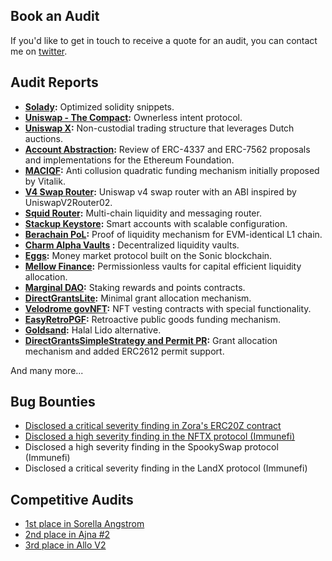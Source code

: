 ## Book an Audit

If you'd like to get in touch to receive a quote for an audit, you can contact me on [twitter](https://twitter.com/0xKaden).

## Audit Reports

- **[Solady](https://github.com/spearbit/portfolio/blob/master/pdfs/Solady-Coinbase-Spearbit-Security-Review-December-2024.pdf):** Optimized solidity snippets.
- **[Uniswap - The Compact](https://github.com/spearbit/portfolio/blob/master/pdfs/Uniswap-The-Compact-Spearbit-Security-Review-May-2025.pdf):** Ownerless intent protocol.
- **[Uniswap X](https://github.com/spearbit/portfolio/blob/master/pdfs/Uniswapx-Spearbit-Security-Review-July-2024.pdf):** Non-custodial trading structure that leverages Dutch auctions.
- **[Account Abstraction](https://github.com/eth-infinitism/account-abstraction/blob/develop/audits/SpearBit%20Account%20Abstraction%20Security%20Review%20-%20Mar%202025.pdf):** Review of ERC-4337 and ERC-7562 proposals and implementations for the Ethereum Foundation.
- **[MACIQF]( https://github.com/kadenzipfel/audit-portfolio/blob/main/reports/maciqf-audit-report-final.pdf ):** Anti collusion quadratic funding mechanism initially proposed by Vitalik.
- **[V4 Swap Router](https://github.com/kadenzipfel/audit-portfolio/blob/main/reports/v4-router-audit-final.pdf):** Uniswap v4 swap router with an ABI inspired by UniswapV2Router02.
- **[Squid Router]( https://github.com/kadenzipfel/audit-portfolio/blob/main/reports/squid-router-audit-report-final.pdf ):** Multi-chain liquidity and messaging router.
- **[Stackup Keystore](https://github.com/spearbit/portfolio/blob/master/pdfs/Stackup-Spearbit-Security-Review-July-2025.pdf):** Smart accounts with scalable configuration.
- **[Berachain PoL](https://github.com/spearbit/portfolio/blob/master/pdfs/Berachain-Pol-Spearbit-Security-Review-October-2024.pdf):** Proof of liquidity mechanism for EVM-identical  L1 chain.
- **[Charm Alpha Vaults](https://cantina.xyz/portfolio/8136772e-2dd4-443e-99c1-5f96011a972c) :** Decentralized liquidity vaults.
- **[Eggs](https://cantina.xyz/portfolio/eeda9a4d-2065-4ea6-a3f1-b22e36beef3c):** Money market protocol built on the Sonic blockchain.
- **[Mellow Finance]( https://cdn.cantina.xyz/reports/cantina_mellow_apr2024.pdf ):** Permissionless vaults for capital efficient liquidity allocation.
- **[Marginal DAO]( https://cdn.cantina.xyz/reports/cantina_solo_marginal_dao_apr2024.pdf ):** Staking rewards and points contracts.
- **[DirectGrantsLite]( https://github.com/kadenzipfel/audit-portfolio/blob/main/reports/direct-grants-lite-audit-report-final.pdf ):** Minimal grant allocation mechanism.
- **[Velodrome govNFT]( https://cdn.cantina.xyz/reports/cantina_velodrome_apr2024.pdf ):** NFT vesting contracts with special functionality.
- **[EasyRetroPGF]( https://github.com/kadenzipfel/audit-portfolio/blob/main/reports/easy-rpgf-audit-report-final.pdf ):** Retroactive public goods funding mechanism.
- **[Goldsand](https://cantina.xyz/portfolio/15341393-eb38-49b1-acb1-ed2cbec6f73e):** Halal Lido alternative.
- **[DirectGrantsSimpleStrategy and Permit PR]( https://github.com/kadenzipfel/audit-portfolio/blob/main/reports/direct-grants-simple-audit-report-final.pdf ):** Grant allocation mechanism and added ERC2612 permit support.

And many more...

## Bug Bounties

- [Disclosed a critical severity finding in Zora's ERC20Z contract](https://x.com/0xKaden/status/1856784539978444827)
- [Disclosed a high severity finding in the NFTX protocol (Immunefi)](https://x.com/0xKaden/status/1795834126584688747)
- Disclosed a high severity finding in the SpookySwap protocol (Immunefi)
- Disclosed a critical severity finding in the LandX protocol (Immunefi)

## Competitive Audits

- [1st place in Sorella Angstrom](https://cantina.xyz/competitions/84df57a3-0526-49b8-a7c5-334888f43940/leaderboard)
- [2nd place in Ajna #2](https://audits.sherlock.xyz/contests/114/leaderboard)
- [3rd place in Allo V2](https://audits.sherlock.xyz/contests/109/leaderboard)
